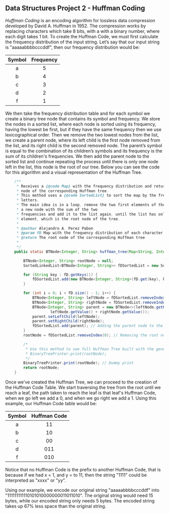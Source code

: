 ## Data Structures Project 2 - Huffman Coding

*Huffman Coding* is an encoding algorithm for lossless data compression developed by
David A. Huffman in 1952. The compression works by replacing characters which take 8 bits,
with a with a binary number, where each digit takes 1 bit. To create the Huffman Code,
we must first calculate the frequency distribution of the input string. Let’s say that our input
string is "aaaaabbbbcccddf", then our frequency distribution would be:

| Symbol | Frequency |
|:------:|:---------:|
|   a    |     5     |
|   b    |     4     |
|   c    |     3     |
|   d    |     2     |
|   f    |     1     |

We then take the frequency distribution table and for each symbol we create a binary tree node
that contains its symbol and frequency. We store the nodes in a sorted list, where each node is sorted
using its frequency, having the lowest be first, but if they have the same frequency then we use 
lexicographical order. Then we remove the two lowest nodes from the list, we create a parent node,
where its left child is the first node removed from the list, and its right child is the second removed 
node. The parent’s symbol is equal to the combination of its children’s symbols and its frequency
is the sum of its children's frequencies. We then add the parent node to the sorted list and continue 
repeating the process until there is only one node left in the list, this node is the root of our tree.
Below you can see the code for this algorithm and a visual representation of the Huffman Tree.

```java
	/**
	 * Receives a {@code Map} with the frequency distribution and returns the root
	 * node of the corresponding Huffman tree.
	 * This method uses a {@code SortedList} to sort the map by the frequency of the
	 * letters.
	 * The main idea is in a loop, remove the two first elements of the list, create
	 * a new node with the sum of the two
	 * frequencies and add it to the list again, until the list has only one
	 * element, which is the root node of the tree.
	 * 
	 * @author Alejandro A. Perez Pabon
	 * @param fD Map with the frequency distribution of each character
	 * @return The root node of the corresponding Huffman tree
	 * 
	 */
	public static BTNode<Integer, String> huffman_tree(Map<String, Integer> fD) {

		BTNode<Integer, String> rootNode = null;
		SortedLinkedList<BTNode<Integer, String>> fDSortedList = new SortedLinkedList<BTNode<Integer, String>>();

		for (String key : fD.getKeys()) {
			fDSortedList.add(new BTNode<Integer, String>(fD.get(key), key)); // Adding the letters to the list
		}

		for (int i = 0; i < fD.size() - 1; i++) {
			BTNode<Integer, String> leftNode = fDSortedList.removeIndex(0); // Removing the first element
			BTNode<Integer, String> rightNode = fDSortedList.removeIndex(0); // Removing the second element
			BTNode<Integer, String> parent = new BTNode<>(leftNode.getKey() + rightNode.getKey(),
					leftNode.getValue() + rightNode.getValue());
			parent.setLeftChild(leftNode);
			parent.setRightChild(rightNode);
			fDSortedList.add(parent); // Adding the parent node to the list
		}
		rootNode = fDSortedList.removeIndex(0); // Removing the root node

		/*
		 * Use this method to see full Huffman Tree built with the generated root node
		 * BinaryTreePrinter.print(rootNode);
		 */
		BinaryTreePrinter.print(rootNode); // Dummy print
		return rootNode;
	}
```
Once we've created the Huffman Tree, we can proceed to the creation of the Huffman Code Table. We start
traversing the tree from the root until we reach a leaf, the path taken to reach the leaf is that leaf's 
Huffman Code, when we go left we add a 0, and when we go right we add a 1. Using this example, our Huffman
Code table would be:

| Symbol | Huffman Code |
|:------:|:------------:|
|   a    |       11     |
|   b    |       10     |
|   c    |       00     |
|   d    |      011     |
|   f    |      010     |

Notice that no Huffman Code is the prefix to another Huffman Code, that is because if
we had x = 1, and y = to 11, then the string "1111" could be interpreted as "xxxx" or "yy".

Using our example, we encode our original string "aaaaabbbbcccddf" into "111111111110101010000000011011010".
The original string would need 15 bytes, while our encoded string only needs 5 bytes. The encoded
string takes up 67% less space than the original string.
